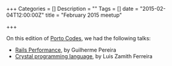 +++
Categories = []
Description = ""
Tags = []
date = "2015-02-04T12:00:00Z"
title = "February 2015 meetup"

+++

On this edition of [Porto Codes](https://www.meetup.com/portocodes/events/220087634/), we had the following talks:

* [Rails Performance](https://www.youtube.com/watch?v=YxzPtevYrCI), by Guilherme Pereira
* [Crystal programming language](https://www.youtube.com/watch?v=FuvfNLQgUKA), by Luis Zamith Ferreira
